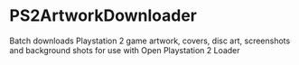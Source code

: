 # PS2ArtworkDownloader
Batch downloads Playstation 2 game artwork, covers, disc art, screenshots and background shots for use with Open Playstation 2 Loader
